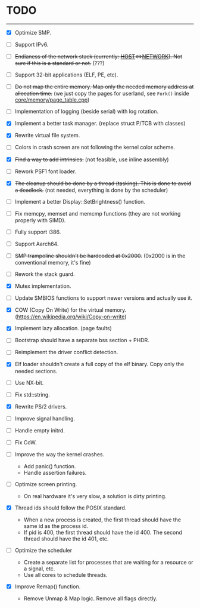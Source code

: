 # TODO

---

- [x] Optimize SMP.
- [ ] Support IPv6.
- [ ] ~~Endianess of the network stack (currently: [HOST](LSB)<=>[NETWORK](MSB)). Not sure if this is a standard or not.~~ (???)
- [ ] Support 32-bit applications (ELF, PE, etc).
- [ ] ~~Do not map the entire memory. Map only the needed memory address at allocation time.~~ (we just copy the pages for userland, see `Fork()` inside [core/memory/page_table.cpp](core/memory/page_table.cpp))
- [ ] Implementation of logging (beside serial) with log rotation.
- [x] Implement a better task manager. (replace struct P/TCB with classes)
- [x] Rewrite virtual file system.
- [ ] Colors in crash screen are not following the kernel color scheme.
- [x] ~~Find a way to add intrinsics.~~ (not feasible, use inline assembly)
- [ ] Rework PSF1 font loader.
- [x] ~~The cleanup should be done by a thread (tasking). This is done to avoid a deadlock.~~ (not needed, everything is done by the scheduler)
- [ ] Implement a better Display::SetBrightness() function.
- [ ] Fix memcpy, memset and memcmp functions (they are not working properly with SIMD).
- [ ] Fully support i386.
- [ ] Support Aarch64.
- [ ] ~~SMP trampoline shouldn't be hardcoded at 0x2000.~~ (0x2000 is in the conventional memory, it's fine)
- [ ] Rework the stack guard.
- [x] Mutex implementation.
- [ ] Update SMBIOS functions to support newer versions and actually use it.
- [x] COW (Copy On Write) for the virtual memory. (https://en.wikipedia.org/wiki/Copy-on-write)
- [x] Implement lazy allocation. (page faults)
- [ ] Bootstrap should have a separate bss section + PHDR.
- [ ] Reimplement the driver conflict detection.
- [x] Elf loader shouldn't create a full copy of the elf binary. Copy only the needed sections.
- [ ] Use NX-bit.
- [ ] Fix std::string.
- [x] Rewrite PS/2 drivers.
- [ ] Improve signal handling.
- [ ] Handle empty initrd.
- [ ] Fix CoW.

- [ ] Improve the way the kernel crashes.
	- Add panic() function.
	- Handle assertion failures.

- [ ] Optimize screen printing.
	- On real hardware it's very slow, a solution is dirty printing.

- [x] Thread ids should follow the POSIX standard.
	- When a new process is created, the first thread should have the same id as the process id.
	- If pid is 400, the first thread should have the id 400. The second thread should have the id 401, etc.

- [ ] Optimize the scheduler
	- Create a separate list for processes that are waiting for a resource or a signal, etc.
	- Use all cores to schedule threads.

- [x] Improve Remap() function.
	- Remove Unmap & Map logic. Remove all flags directly.
